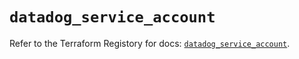 # `datadog_service_account`

Refer to the Terraform Registory for docs: [`datadog_service_account`](https://www.terraform.io/docs/providers/datadog/r/service_account).

